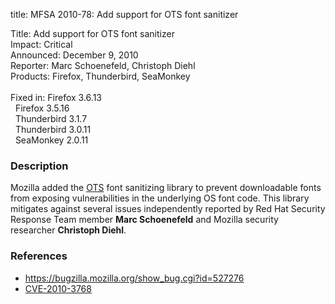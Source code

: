 title: MFSA 2010-78: Add support for OTS font sanitizer

<p>
<span class="label">Title:</span>      Add support for OTS font sanitizer<br/>
<span class="label">Impact:</span>     Critical<br/>
<span class="label">Announced:</span>  December 9, 2010<br/>
<span class="label">Reporter:</span>   Marc Schoenefeld, Christoph Diehl<br/>
<span class="label">Products:</span>   Firefox, Thunderbird, SeaMonkey<br/>
<br/>
<span class="label">Fixed in:</span>   Firefox 3.6.13<br/>
<span class="label">&#160;</span>      Firefox 3.5.16<br/>
<span class="label">&#160;</span>      Thunderbird 3.1.7<br/>
<span class="label">&#160;</span>      Thunderbird 3.0.11<br/>
<span class="label">&#160;</span>      SeaMonkey 2.0.11<br/>
</p>


<h3>Description</h3>

<p>Mozilla added the <a href="http://code.google.com/p/ots/">OTS</a>
font sanitizing library to prevent downloadable fonts from exposing
vulnerabilities in the underlying OS font code. This library mitigates
against several issues independently reported by Red Hat Security
Response Team member <strong>Marc Schoenefeld</strong> and Mozilla
security researcher <strong>Christoph Diehl</strong>.</p>

<h3>References</h3>

<ul>
  <li><a href="https://bugzilla.mozilla.org/show_bug.cgi?id=527276">https://bugzilla.mozilla.org/show_bug.cgi?id=527276</a></li>
  <li><a class="ex-ref" href="http://cve.mitre.org/cgi-bin/cvename.cgi?name=CVE-2010-3768">CVE-2010-3768</a></li>
</ul>




